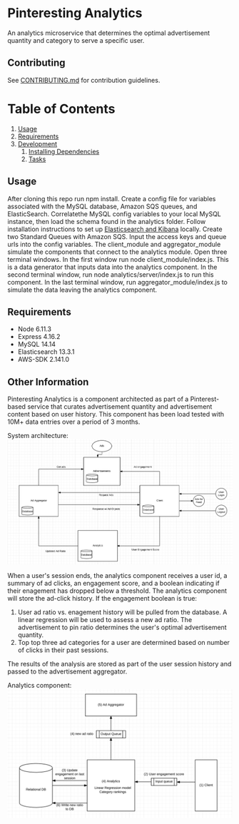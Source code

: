 # Pinteresting Analytics

An analytics microservice that determines the optimal advertisement quantity and category to serve a specific user. 

## Contributing

See [CONTRIBUTING.md](CONTRIBUTING.md) for contribution guidelines.

# Table of Contents

1. [Usage](#Usage)
1. [Requirements](#requirements)
1. [Development](#development)
    1. [Installing Dependencies](#installing-dependencies)
    1. [Tasks](#tasks)

## Usage
After cloning this repo run npm install. Create a config file for variables associated with the MySQL database, Amazon SQS queues, and ElasticSearch. Correlatethe MySQL config variables to your local MySQL instance, then load the schema found in the analytics folder. Follow installation instructions to set up [Elasticsearch and Kibana](https://www.elastic.co/) locally. Create two Standard Queues with Amazon SQS. Input the access keys and queue urls into the config variables. The client_module and aggregator_module simulate the components that connect to the analytics module. Open three terminal windows. In the first window run node client_module/index.js. This is a data generator that inputs data into the analytics component. In the second terminal window, run node analytics/server/index.js to run this component. In the last terminal window, run aggregator_module/index.js to simulate the data leaving the analytics component.

## Requirements

- Node 6.11.3
- Express 4.16.2
- MySQL 14.14
- Elasticsearch 13.3.1
- AWS-SDK 2.141.0

## Other Information

Pinteresting Analytics is a component architected as part of a Pinterest-based service that curates advertisement quantity and advertisement content based on user history. This component has been load tested with 10M+ data entries over a period of 3 months.

System architecture:
![alt tag](/photos/architecture.png)

When a user's session ends, the analytics component receives a user id, a summary of ad clicks, an engagement score, and a boolean indicating if their enagement has dropped below a threshold. The analytics component will store the ad-click history. If the engagement boolean is true:
1) User ad ratio vs. enagement history will be pulled from the database. A linear regression will be used to assess a new ad ratio. The advertisement to pin ratio determines the user's optimal advertisement quantity.
2) Top top three ad categories for a user are determined based on number of clicks in their past sessions.  

The results of the analysis are stored as part of the user session history and passed to the advertisement aggregator.

Analytics component:
![alt tag](/photos/analytics.png)
